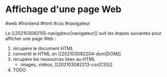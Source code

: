 # Affichage d'une page Web

#web #frontend #html #css #navigateur

Le [[202103082155-navigateur|navigateur]] suit les étapes suivantes pour afficher une page Web :
1. récupère le document HTML
2. convertit le HTML en [[202103082204-dom|DOM]]
3. récupère les ressources liées au HTML
	- images, vidéos, [[202103082213-css|CSS]]
4. TODO
